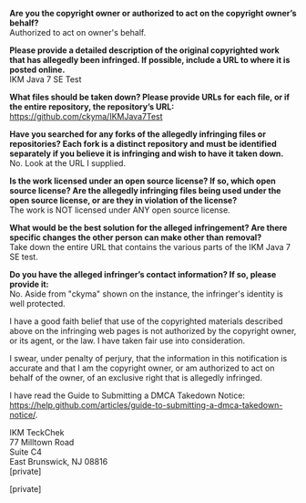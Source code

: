 **Are you the copyright owner or authorized to act on the copyright owner’s behalf?**  
Authorized to act on owner's behalf.

**Please provide a detailed description of the original copyrighted work that has allegedly been infringed. If possible, include a URL to where it is posted online.**  
IKM Java 7 SE Test

**What files should be taken down? Please provide URLs for each file, or if the entire repository, the repository’s URL:**  
https://github.com/ckyma/IKMJava7Test

**Have you searched for any forks of the allegedly infringing files or repositories? Each fork is a distinct repository and must be identified separately if you believe it is infringing and wish to have it taken down.**  
No. Look at the URL I supplied.

**Is the work licensed under an open source license? If so, which open source license? Are the allegedly infringing files being used under the open source license, or are they in violation of the license?**  
The work is NOT licensed under ANY open source license.

**What would be the best solution for the alleged infringement? Are there specific changes the other person can make other than removal?**  
Take down the entire URL that contains the various parts of the IKM Java 7 SE test.

**Do you have the alleged infringer’s contact information? If so, please provide it:**  
No. Aside from "ckyma" shown on the instance, the infringer's identity is well protected.

I have a good faith belief that use of the copyrighted materials described above on the infringing web pages is not authorized by the copyright owner, or its agent, or the law. I have taken fair use into consideration.

I swear, under penalty of perjury, that the information in this notification is accurate and that I am the copyright owner, or am authorized to act on behalf of the owner, of an exclusive right that is allegedly infringed.

I have read the Guide to Submitting a DMCA Takedown Notice: https://help.github.com/articles/guide-to-submitting-a-dmca-takedown-notice/.

IKM TeckChek  
77 Milltown Road  
Suite C4  
East Brunswick, NJ 08816  
[private]

[private]
